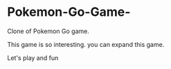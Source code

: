 # Pokemon-Go-Game-
Clone of Pokemon Go game.

This game is so interesting.
you can expand this game.

Let's play and fun
